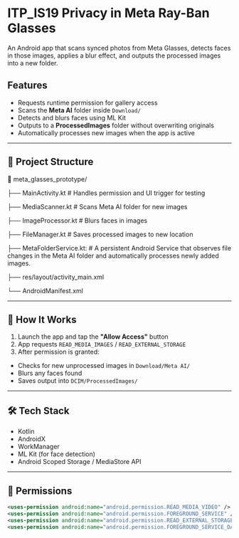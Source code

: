 # ITP_IS19 Privacy in Meta Ray-Ban Glasses

An Android app that scans synced photos from Meta Glasses, detects faces in those images, applies a blur effect, and outputs the processed images into a new folder.

##  Features

-  Requests runtime permission for gallery access
-  Scans the **Meta AI** folder inside `Download/`
-  Detects and blurs faces using ML Kit
-  Outputs to a **ProcessedImages** folder without overwriting originals
-  Automatically processes new images when the app is active

---

## 🧱 Project Structure

📁 meta_glasses_prototype/

├── MainActivity.kt # Handles permission and UI trigger for testing

├── MediaScanner.kt # Scans Meta AI folder for new images

├── ImageProcessor.kt # Blurs faces in images

├── FileManager.kt # Saves processed images to new location

├── MetaFolderService.kt: # A persistent Android Service that observes file changes in the Meta AI folder and automatically processes newly added images.

├── res/layout/activity_main.xml

└── AndroidManifest.xml

---

## 📲 How It Works

1. Launch the app and tap the **"Allow Access"** button
2. App requests `READ_MEDIA_IMAGES` / `READ_EXTERNAL_STORAGE`
3. After permission is granted:
- Checks for new unprocessed images in `Download/Meta AI/`
- Blurs any faces found
- Saves output into `DCIM/ProcessedImages/`

---

## 🛠️ Tech Stack

- Kotlin
- AndroidX
- WorkManager
- ML Kit (for face detection)
- Android Scoped Storage / MediaStore API

---

## 🔐 Permissions

```xml
<uses-permission android:name="android.permission.READ_MEDIA_VIDEO" />
<uses-permission android:name="android.permission.FOREGROUND_SERVICE" />
<uses-permission android:name="android.permission.READ_EXTERNAL_STORAGE" android:maxSdkVersion="32" />
<uses-permission android:name="android.permission.FOREGROUND_SERVICE_DATA_SYNC" />
